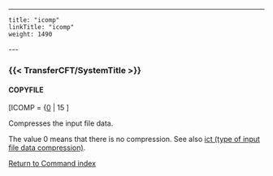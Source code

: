 ---
    title: "icomp"
    linkTitle: "icomp"
    weight: 1490
---<span id="icomp"></span>

### {{< TransferCFT/SystemTitle  >}}

#### COPYFILE

[ICOMP = {<u>0</u> &#124; 15 ]

Compresses the input file data.

The value 0 means that there is no compression. See also [ict (type of input file data compression)](../ict).

[Return to Command index](../../)

